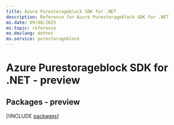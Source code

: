 ```yaml
---
title: Azure Purestorageblock SDK for .NET
description: Reference for Azure Purestorageblock SDK for .NET
ms.date: 09/08/2025
ms.topic: reference
ms.devlang: dotnet
ms.service: purestorageblock
---
```

# Azure Purestorageblock SDK for .NET - preview
## Packages - preview
[!INCLUDE [packages](purestorageblock-index.md)]